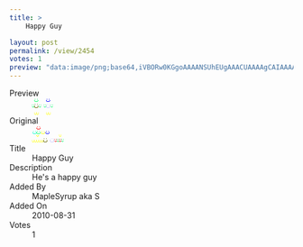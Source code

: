 ```yaml
---
title: >
    Happy Guy

layout: post
permalink: /view/2454
votes: 1
preview: "data:image/png;base64,iVBORw0KGgoAAAANSUhEUgAAACUAAAAgCAIAAAAaMSbnAAAABnRSTlMA/wD/AP5AXyvrAAAAyElEQVRIie1UwQ3DIAy0UTfKTqUjkc4UVuL6iJQCBgKRClWExeMwZ07nBDPgqGOonmIJPaZXElcGMyfxNzmyn9JQk0VpSGZ6f7+4n5EhkGm7LjQE4ETv1zH6PdxdT2uVxPVhLUcgDDwBB7gDyFXgtJZTjnRhbRtOM0HHZAOvtbQQ6njghdFV4LSWP0Bm34OMpneywOcUjmxGz+fE8yVq4Lq2TZ/on1yWOc+m3tT7Wz3lAZXh1NyWLR/83gf424+dwE2S2fK7z88PhdAVL1wyY5YAAAAASUVORK5CYII="
---
```

<dl class="side-by-side">
<dt>Preview</dt>
<dd>
    <img class="preview" src="data:image/png;base64,iVBORw0KGgoAAAANSUhEUgAAACUAAAAgCAIAAAAaMSbnAAAABnRSTlMA/wD/AP5AXyvrAAAAyElEQVRIie1UwQ3DIAy0UTfKTqUjkc4UVuL6iJQCBgKRClWExeMwZ07nBDPgqGOonmIJPaZXElcGMyfxNzmyn9JQk0VpSGZ6f7+4n5EhkGm7LjQE4ETv1zH6PdxdT2uVxPVhLUcgDDwBB7gDyFXgtJZTjnRhbRtOM0HHZAOvtbQQ6njghdFV4LSWP0Bm34OMpneywOcUjmxGz+fE8yVq4Lq2TZ/on1yWOc+m3tT7Wz3lAZXh1NyWLR/83gf424+dwE2S2fK7z88PhdAVL1wyY5YAAAAASUVORK5CYII=">
</dd>
<dt>Original</dt>
<dd>
    <img class="preview" src="data:image/png;base64,iVBORw0KGgoAAAANSUhEUgAAAEAAAAAgCAYAAACinX6EAAAA0UlEQVR42u1YWw6AIAzztJyWO+Er6ixMYvAxXRuXUPjQbd1Auo4gqkjTo3PCU/bdqcB9ABZn0VgbBPG3Qo9J5SnA2p4PTeGQz23jiBPGsi/nMfuggjzbqAIt25ZU4D4Aq7Ng0lk0cBYtdxaNIC4RrlCbVo62X+A+wl/4vnJjsxUEl+okCKMIYV+PyEuIcTscyTH3eXH7NI3lKXQY19bNO6hl+zEV4D7ayjW5a/OvB+Du+m8NwO0l8AUFZDfR8EdaWz99kmrlo7NotT6AxvZPPIMeJDaE8Nc1CugAAAAASUVORK5CYII=">
</dd>
<dt>Title</dt>
<dd>Happy Guy</dd>
<dt>Description</dt>
<dd>He's a happy guy</dd>
<dt>Added By</dt>
<dd>MapleSyrup aka S</dd>
<dt>Added On</dt>
<dd>2010-08-31</dd>
<dt>Votes</dt>
<dd>1</dd>
</dl>
